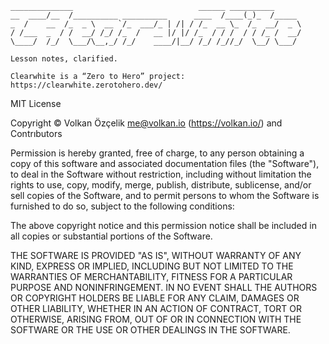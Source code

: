 ```text
______________                            ______ __________      
__  ____/__  /__________ __________      ____  /____(_)_  /_____ 
_  /    __  /_  _ \  __ `/_  ___/_ | /| / /_  __ \_  /_  __/  _ \
/ /___  _  / /  __/ /_/ /_  /   __ |/ |/ /_  / / /  / / /_ /  __/
\____/  /_/  \___/\__,_/ /_/    ____/|__/ /_/ /_//_/  \__/ \___/ 
                                                                 
Lesson notes, clarified.

Clearwhite is a “Zero to Hero” project:
https://clearwhite.zerotohero.dev/
```

MIT License

Copyright © Volkan Özçelik <me@volkan.io> (https://volkan.io/) and Contrıbutors

Permission is hereby granted, free of charge, to any person obtaining a copy
of this software and associated documentation files (the "Software"), to deal
in the Software without restriction, including without limitation the rights
to use, copy, modify, merge, publish, distribute, sublicense, and/or sell
copies of the Software, and to permit persons to whom the Software is
furnished to do so, subject to the following conditions:

The above copyright notice and this permission notice shall be included in all
copies or substantial portions of the Software.

THE SOFTWARE IS PROVIDED "AS IS", WITHOUT WARRANTY OF ANY KIND, EXPRESS OR
IMPLIED, INCLUDING BUT NOT LIMITED TO THE WARRANTIES OF MERCHANTABILITY,
FITNESS FOR A PARTICULAR PURPOSE AND NONINFRINGEMENT. IN NO EVENT SHALL THE
AUTHORS OR COPYRIGHT HOLDERS BE LIABLE FOR ANY CLAIM, DAMAGES OR OTHER
LIABILITY, WHETHER IN AN ACTION OF CONTRACT, TORT OR OTHERWISE, ARISING FROM,
OUT OF OR IN CONNECTION WITH THE SOFTWARE OR THE USE OR OTHER DEALINGS IN THE
SOFTWARE.
